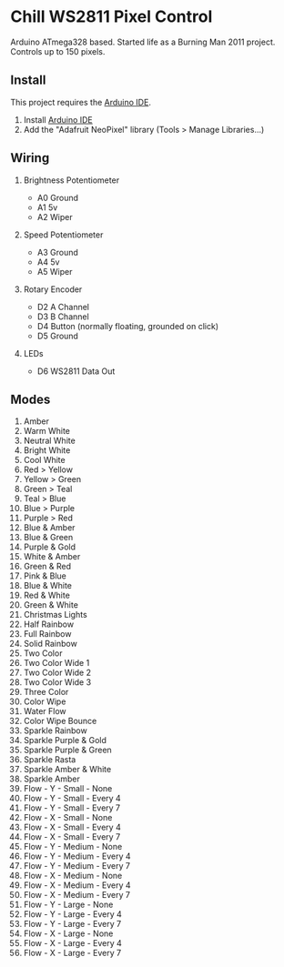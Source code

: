 #  Chill WS2811 Pixel Control

Arduino ATmega328 based. Started life as a Burning Man 2011 project. Controls up to 150 pixels. 

## Install

This project requires the [Arduino IDE](https://www.arduino.cc/en/Main/Software).

1. Install [Arduino IDE](https://www.arduino.cc/en/Main/Software)
2. Add the "Adafruit NeoPixel" library (Tools > Manage Libraries...)


## Wiring
 
1. Brightness Potentiometer
   - A0   Ground
   - A1   5v
   - A2   Wiper
  
2. Speed Potentiometer
   - A3   Ground
   - A4   5v
   - A5   Wiper
  
3. Rotary Encoder
   - D2   A Channel
   - D3   B Channel
   - D4   Button (normally floating, grounded on click)
   - D5   Ground
  
4. LEDs
   - D6   WS2811 Data Out


## Modes

1.	Amber
2.	Warm White
3.	Neutral White
4.	Bright White
5.	Cool White
6.	Red > Yellow
7.	Yellow > Green
8.	Green > Teal
9.	Teal > Blue
10.	Blue > Purple
11.	Purple > Red
12.	Blue & Amber
13.	Blue & Green
14.	Purple & Gold
15.	White & Amber
16.	Green & Red
17.	Pink & Blue
18.	Blue & White
19.	Red & White
20.	Green & White
21.	Christmas Lights
22.	Half Rainbow
23.	Full Rainbow
24.	Solid Rainbow
25.	Two Color
26.	Two Color Wide 1
27.	Two Color Wide 2
28.	Two Color Wide 3
29.	Three Color
30.	Color Wipe
31.	Water Flow
32.	Color Wipe Bounce
33.	Sparkle Rainbow
34.	Sparkle Purple & Gold
35.	Sparkle Purple & Green
36.	Sparkle Rasta
37.	Sparkle Amber & White
38.	Sparkle Amber
39.	Flow - Y - Small - None
40.	Flow - Y - Small - Every 4
41.	Flow - Y - Small - Every 7
42.	Flow - X - Small - None
43.	Flow - X - Small - Every 4
44.	Flow - X - Small - Every 7
45.	Flow - Y - Medium - None
46.	Flow - Y - Medium - Every 4
47.	Flow - Y - Medium - Every 7
48.	Flow - X - Medium - None
49.	Flow - X - Medium - Every 4
50.	Flow - X - Medium - Every 7
51.	Flow - Y - Large - None
52.	Flow - Y - Large - Every 4
53.	Flow - Y - Large - Every 7
54.	Flow - X - Large - None
55.	Flow - X - Large - Every 4
56.	Flow - X - Large - Every 7
